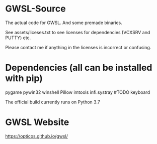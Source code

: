 # GWSL-Source
The actual code for GWSL. And some premade binaries.

See assets/liceses.txt to see licenses for dependencies (VCXSRV and PUTTY) etc.

Please contact me if anything in the licenses is incorrect or confusing.


# Dependencies (all can be installed with pip)
pygame
pywin32
winshell
Pillow
imtools
infi.systray #TODO
keyboard

The official build currently runs on Python 3.7

# GWSL Website
https://opticos.github.io/gwsl/
